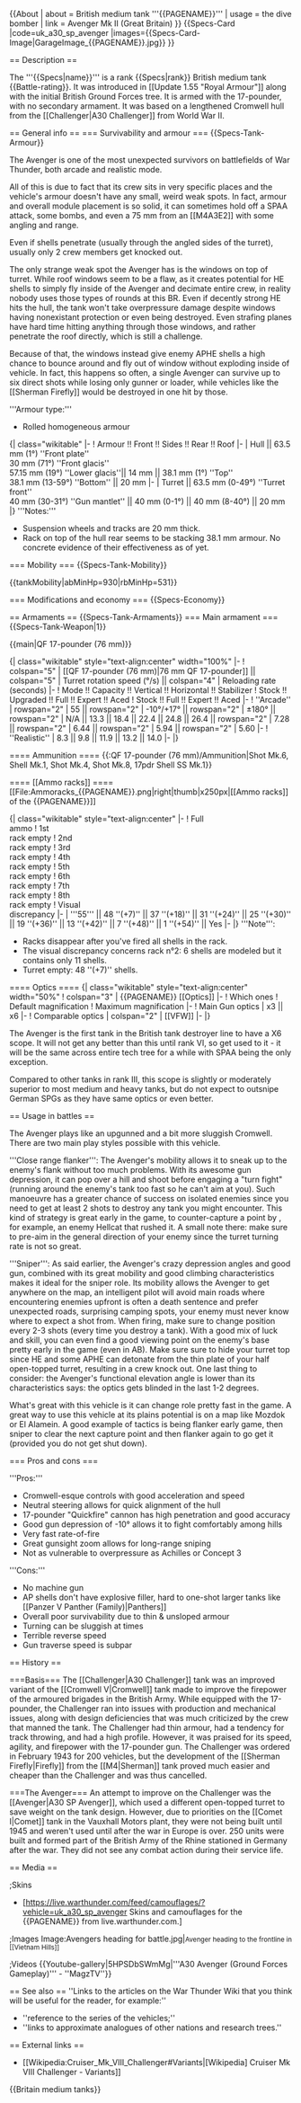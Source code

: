 {{About
| about = British medium tank '''{{PAGENAME}}'''
| usage = the dive bomber
| link = Avenger Mk II (Great Britain)
}}
{{Specs-Card
|code=uk_a30_sp_avenger
|images={{Specs-Card-Image|GarageImage_{{PAGENAME}}.jpg}}
}}

== Description ==
<!-- ''In the description, the first part should be about the history of the creation and combat usage of the vehicle, as well as its key features. In the second part, tell the reader about the ground vehicle in the game. Insert a screenshot of the vehicle, so that if the novice player does not remember the vehicle by name, he will immediately understand what kind of vehicle the article is talking about.'' -->
The '''{{Specs|name}}''' is a rank {{Specs|rank}} British medium tank {{Battle-rating}}. It was introduced in [[Update 1.55 "Royal Armour"]] along with the initial British Ground Forces tree. It is armed with the 17-pounder, with no secondary armament. It was based on a lengthened Cromwell hull from the [[Challenger|A30 Challenger]] from World War II.

== General info ==
=== Survivability and armour ===
{{Specs-Tank-Armour}}
<!-- ''Describe armour protection. Note the most well protected and key weak areas. Appreciate the layout of modules as well as the number and location of crew members. Is the level of armour protection sufficient, is the placement of modules helpful for survival in combat? If necessary use a visual template to indicate the most secure and weak zones of the armour.'' -->

The Avenger is one of the most unexpected survivors on battlefields of War Thunder, both arcade and realistic mode.

All of this is due to fact that its crew sits in very specific places and the vehicle's armour doesn't have any small, weird weak spots. In fact, armour and overall module placement is so solid, it can sometimes hold off a SPAA attack, some bombs, and even a 75 mm from an [[M4A3E2]] with some angling and range.

Even if shells penetrate (usually through the angled sides of the turret), usually only 2 crew members get knocked out.

The only strange weak spot the Avenger has is the windows on top of turret. While roof windows seem to be a flaw, as it creates potential for HE shells to simply fly inside of the Avenger and decimate entire crew, in reality nobody uses those types of rounds at this BR. Even if decently strong HE hits the hull, the tank won't take overpressure damage despite windows having nonexistant protection or even being destroyed. Even strafing planes have hard time hitting anything through those windows, and rather penetrate the roof directly, which is still a challenge.

Because of that, the windows instead give enemy APHE shells a high chance to bounce around and fly out of window without exploding inside of vehicle. In fact, this happens so often, a single Avenger can survive up to six direct shots while losing only gunner or loader, while vehicles like the [[Sherman Firefly]] would be destroyed in one hit by those.

'''Armour type:'''

* Rolled homogeneous armour

{| class="wikitable"
|-
! Armour !! Front !! Sides !! Rear !! Roof
|-
| Hull || 63.5 mm (1°) ''Front plate'' <br> 30 mm (71°) ''Front glacis'' <br> 57.15 mm (19°) ''Lower glacis''|| 14 mm || 38.1 mm (1°) ''Top'' <br> 38.1 mm (13-59°) ''Bottom'' || 20 mm
|-
| Turret || 63.5 mm (0-49°) ''Turret front'' <br> 40 mm (30-31°) ''Gun mantlet'' || 40 mm (0-1°) || 40 mm (8-40°) || 20 mm
|}
'''Notes:'''

* Suspension wheels and tracks are 20 mm thick.
* Rack on top of the hull rear seems to be stacking 38.1 mm armour. No concrete evidence of their effectiveness as of yet.

=== Mobility ===
{{Specs-Tank-Mobility}}
<!-- ''Write about the mobility of the ground vehicle. Estimate the specific power and manoeuvrability, as well as the maximum speed forwards and backwards.'' -->

{{tankMobility|abMinHp=930|rbMinHp=531}}

=== Modifications and economy ===
{{Specs-Economy}}

== Armaments ==
{{Specs-Tank-Armaments}}
=== Main armament ===
{{Specs-Tank-Weapon|1}}
<!-- ''Give the reader information about the characteristics of the main gun. Assess its effectiveness in a battle based on the reloading speed, ballistics and the power of shells. Do not forget about the flexibility of the fire, that is how quickly the cannon can be aimed at the target, open fire on it and aim at another enemy. Add a link to the main article on the gun: <code><nowiki>{{main|Name of the weapon}}</nowiki></code>. Describe in general terms the ammunition available for the main gun. Give advice on how to use them and how to fill the ammunition storage.'' -->
{{main|QF 17-pounder (76 mm)}}

{| class="wikitable" style="text-align:center" width="100%"
|-
! colspan="5" | [[QF 17-pounder (76 mm)|76 mm QF 17-pounder]] || colspan="5" | Turret rotation speed (°/s) || colspan="4" | Reloading rate (seconds)
|-
! Mode !! Capacity !! Vertical !! Horizontal !! Stabilizer
! Stock !! Upgraded !! Full !! Expert !! Aced
! Stock !! Full !! Expert !! Aced
|-
! ''Arcade''
| rowspan="2" | 55 || rowspan="2" | -10°/+17° || rowspan="2" | ±180° || rowspan="2" | N/A || 13.3 || 18.4 || 22.4 || 24.8 || 26.4 || rowspan="2" | 7.28 || rowspan="2" | 6.44 || rowspan="2" | 5.94 || rowspan="2" | 5.60
|-
! ''Realistic''
| 8.3 || 9.8 || 11.9 || 13.2 || 14.0
|-
|}

==== Ammunition ====
{{:QF 17-pounder (76 mm)/Ammunition|Shot Mk.6, Shell Mk.1, Shot Mk.4, Shot Mk.8, 17pdr Shell SS Mk.1}}

==== [[Ammo racks]] ====
[[File:Ammoracks_{{PAGENAME}}.png|right|thumb|x250px|[[Ammo racks]] of the {{PAGENAME}}]]
<!-- '''Last updated: 2.23.0.51''' -->
{| class="wikitable" style="text-align:center"
|-
! Full<br>ammo
! 1st<br>rack empty
! 2nd<br>rack empty
! 3rd<br>rack empty
! 4th<br>rack empty
! 5th<br>rack empty
! 6th<br>rack empty
! 7th<br>rack empty
! 8th<br>rack empty
! Visual<br>discrepancy
|-
| '''55''' || 48&nbsp;''(+7)'' || 37&nbsp;''(+18)'' || 31&nbsp;''(+24)'' || 25&nbsp;''(+30)'' || 19&nbsp;''(+36)'' || 13&nbsp;''(+42)'' || 7&nbsp;''(+48)'' || 1&nbsp;''(+54)'' || Yes
|-
|}
'''Note''':

* Racks disappear after you've fired all shells in the rack.
* The visual discrepancy concerns rack n°2: 6 shells are modeled but it contains only 11 shells.
* Turret empty: 48&nbsp;''(+7)'' shells.

==== Optics ====
{| class="wikitable" style="text-align:center" width="50%"
! colspan="3" | {{PAGENAME}} [[Optics]]
|-
! Which ones
! Default magnification
! Maximum magnification
|-
! Main Gun optics
| x3 || x6
|-
! Comparable optics
| colspan="2" | [[VFW]]
|-
|}

The Avenger is the first tank in the British tank destroyer line to have a X6 scope. It will not get any better than this until rank VI, so get used to it - it will be the same across entire tech tree for a while with SPAA being the only exception.

Compared to other tanks in rank III, this scope is slightly or moderately superior to most medium and heavy tanks, but do not expect to outsnipe German SPGs as they have same optics or even better.

== Usage in battles ==
<!-- ''Describe the tactics of playing in the vehicle, the features of using vehicles in the team and advice on tactics. Refrain from creating a "guide" - do not impose a single point of view but instead give the reader food for thought. Describe the most dangerous enemies and give recommendations on fighting them. If necessary, note the specifics of the game in different modes (AB, RB, SB).'' -->
The Avenger plays like an upgunned and a bit more sluggish Cromwell. There are two main play styles possible with this vehicle.

'''Close range flanker''': The Avenger's mobility allows it to sneak up to the enemy's flank without too much problems. With its awesome gun depression, it can pop over a hill and shoot before engaging a "turn fight" (running around the enemy's tank too fast so he can't aim at you). Such manoeuvre has a greater chance of success on isolated enemies since you need to get at least 2 shots to destroy any tank you might encounter. This kind of strategy is great early in the game, to counter-capture a point by , for example, an enemy Hellcat that rushed it. A small note there: make sure to pre-aim in the general direction of your enemy since the turret turning rate is not so great.

'''Sniper''': As said earlier, the Avenger's crazy depression angles and good gun, combined with its great mobility and good climbing characteristics makes it ideal for the sniper role. Its mobility allows the Avenger to get anywhere on the map, an intelligent pilot will avoid main roads where encountering enemies upfront is often a death sentence and prefer unexpected roads, surprising camping spots, your enemy must never know where to expect a shot from. When firing, make sure to change position every 2-3 shots (every time you destroy a tank). With a good mix of luck and skill, you can even find a good viewing point on the enemy's base pretty early in the game (even in AB). Make sure sure to hide your turret top since HE and some APHE can detonate from the thin plate of your half open-topped turret, resulting in a crew knock out. One last thing to consider: the Avenger's functional elevation angle is lower than its characteristics says: the optics gets blinded in the last 1-2 degrees.

What's great with this vehicle is it can change role pretty fast in the game. A great way to use this vehicle at its plains potential is on a map like Mozdok or El Alamein. A good example of tactics is being flanker early game, then sniper to clear the next capture point and then flanker again to go get it (provided you do not get shut down).

=== Pros and cons ===
<!-- ''Summarise and briefly evaluate the vehicle in terms of its characteristics and combat effectiveness. Mark its pros and cons in a bulleted list. Try not to use more than 6 points for each of the characteristics. Avoid using categorical definitions such as "bad", "good" and the like - use substitutions with softer forms such as "inadequate" and "effective".'' -->

'''Pros:'''

* Cromwell-esque controls with good acceleration and speed
* Neutral steering allows for quick alignment of the hull
* 17-pounder "Quickfire" cannon has high penetration and good accuracy
* Good gun depression of -10° allows it to fight comfortably among hills
* Very fast rate-of-fire
* Great gunsight zoom allows for long-range sniping
* Not as vulnerable to overpressure as Achilles or Concept 3

'''Cons:'''

* No machine gun
* AP shells don't have explosive filler, hard to one-shot larger tanks like [[Panzer V Panther (Family)|Panthers]]
* Overall poor survivability due to thin & unsloped armour
* Turning can be sluggish at times
* Terrible reverse speed
* Gun traverse speed is subpar

== History ==
<!-- ''Describe the history of the creation and combat usage of the vehicle in more detail than in the introduction. If the historical reference turns out to be too long, take it to a separate article, taking a link to the article about the vehicle and adding a block "/History" (example: <nowiki>https://wiki.warthunder.com/(Vehicle-name)/History</nowiki>) and add a link to it here using the <code>main</code> template. Be sure to reference text and sources by using <code><nowiki><ref></ref></nowiki></code>, as well as adding them at the end of the article with <code><nowiki><references /></nowiki></code>. This section may also include the vehicle's dev blog entry (if applicable) and the in-game encyclopedia description (under <code><nowiki>=== In-game description ===</nowiki></code>, also if applicable).'' -->
===Basis===
The [[Challenger|A30 Challenger]] tank was an improved variant of the [[Cromwell V|Cromwell]] tank made to improve the firepower of the armoured brigades in the British Army. While equipped with the 17-pounder, the Challenger ran into issues with production and mechanical issues, along with design deficiencies that was much criticized by the crew that manned the tank. The Challenger had thin armour, had a tendency for track throwing, and had a high profile. However, it was praised for its speed, agility, and firepower with the 17-pounder gun. The Challenger was ordered in February 1943 for 200 vehicles, but the development of the [[Sherman Firefly|Firefly]] from the [[M4|Sherman]] tank proved much easier and cheaper than the Challenger and was thus cancelled.

===The Avenger===
An attempt to improve on the Challenger was the [[Avenger|A30 SP Avenger]], which used a different open-topped turret to save weight on the tank design. However, due to priorities on the [[Comet I|Comet]] tank in the Vauxhall Motors plant, they were not being built until 1945 and weren't used until after the war in Europe is over. 250 units were built and formed part of the British Army of the Rhine stationed in Germany after the war. They did not see any combat action during their service life.

== Media ==
<!-- ''Excellent additions to the article would be video guides, screenshots from the game, and photos.'' -->

;Skins
* [https://live.warthunder.com/feed/camouflages/?vehicle=uk_a30_sp_avenger Skins and camouflages for the {{PAGENAME}} from live.warthunder.com.]

;Images
<gallery mode="packed-hover" heights="150">
Image:Avengers heading for battle.jpg|<small>Avenger heading to the frontline in [[Vietnam Hills]]</small>
</gallery>

;Videos
{{Youtube-gallery|5HPSDbSWmMg|'''A30 Avenger (Ground Forces Gameplay)''' - ''MagzTV''}}

== See also ==
''Links to the articles on the War Thunder Wiki that you think will be useful for the reader, for example:''

* ''reference to the series of the vehicles;''
* ''links to approximate analogues of other nations and research trees.''

== External links ==
<!-- ''Paste links to sources and external resources, such as:''
* ''topic on the official game forum;''
* ''other literature.'' -->

* [[Wikipedia:Cruiser_Mk_VIII_Challenger#Variants|[Wikipedia<nowiki>]</nowiki> Cruiser Mk VIII Challenger - Variants]]

{{Britain medium tanks}}